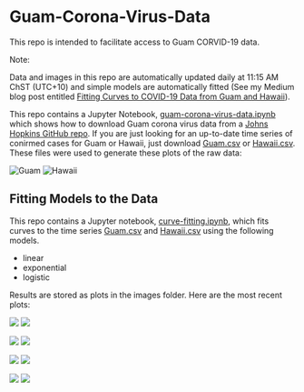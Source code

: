 # Guam-Corona-Virus-Data

This repo is intended to facilitate access to Guam CORVID-19 data. 

Note: 

Data and images in this repo are automatically updated daily at 11:15 AM ChST (UTC+10) and simple models are automatically fitted (See my Medium blog post entitled [Fitting Curves to COVID-19 Data from Guam and Hawaii](https://medium.com/@aubreymoore2013/fitting-curves-to-covid-19-data-from-guam-and-hawaii-4c6c116645c4?source=friends_link&sk=d2cda0c27ed44c6ec7c779a9bbbba00e)).

This repo contains a Jupyter Notebook, [guam-corona-virus-data.ipynb](guam-corona-virus-data.ipynb) which shows how to download Guam corona virus data from a [Johns Hopkins GitHub repo](https://github.com/CSSEGISandData/COVID-19). If you are just looking for an up-to-date time series of conirmed cases for Guam or Hawaii, just download [Guam.csv](Guam.csv) or [Hawaii.csv](Hawaii.csv). These files were used to generate these plots of the raw data:

![Guam](images/Guam.png)
![Hawaii](images/Hawaii.png)

## Fitting Models to the Data

This repo contains a Jupyter notebook, [curve-fitting.ipynb](curve-fitting.ipynb), which fits curves to the time series [Guam.csv](Guam.csv) and [Hawaii.csv](Hawaii.csv) using the following models.

* linear
* exponential
* logistic

Results are stored as plots in the images folder. Here are the most recent plots:

![](images/Guam-logistic_model-latest.png)
![](images/Hawaii-logistic_model-latest.png)

![](images/Guam-logistic-model-derivative-latest.png)
![](images/Hawaii-logistic-model-derivative-latest.png)

![](images/Guam-exponential_model-latest.png)
![](images/Hawaii-exponential_model-latest.png)

![](images/Guam-linear_model-latest.png)
![](images/Hawaii-linear_model-latest.png)

